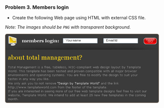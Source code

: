 ### Problem 3. Members login
*	Create the following Web page using HTML with external CSS file.

_Note: The images should be `PNG` with transparent background._

![picture3](images/task3.png)